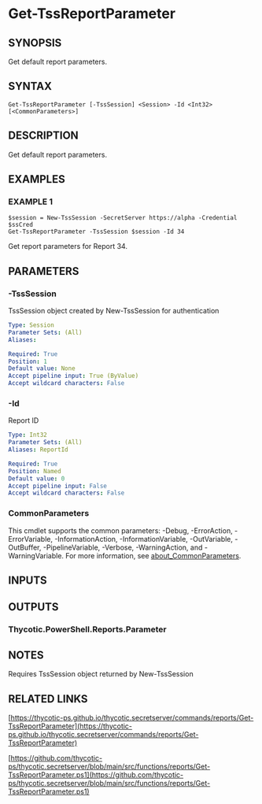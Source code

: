 # Get-TssReportParameter

## SYNOPSIS
Get default report parameters.

## SYNTAX

```
Get-TssReportParameter [-TssSession] <Session> -Id <Int32> [<CommonParameters>]
```

## DESCRIPTION
Get default report parameters.

## EXAMPLES

### EXAMPLE 1
```
$session = New-TssSession -SecretServer https://alpha -Credential $ssCred
Get-TssReportParameter -TssSession $session -Id 34
```

Get report parameters for Report 34.

## PARAMETERS

### -TssSession
TssSession object created by New-TssSession for authentication

```yaml
Type: Session
Parameter Sets: (All)
Aliases:

Required: True
Position: 1
Default value: None
Accept pipeline input: True (ByValue)
Accept wildcard characters: False
```

### -Id
Report ID

```yaml
Type: Int32
Parameter Sets: (All)
Aliases: ReportId

Required: True
Position: Named
Default value: 0
Accept pipeline input: False
Accept wildcard characters: False
```

### CommonParameters
This cmdlet supports the common parameters: -Debug, -ErrorAction, -ErrorVariable, -InformationAction, -InformationVariable, -OutVariable, -OutBuffer, -PipelineVariable, -Verbose, -WarningAction, and -WarningVariable. For more information, see [about_CommonParameters](http://go.microsoft.com/fwlink/?LinkID=113216).

## INPUTS

## OUTPUTS

### Thycotic.PowerShell.Reports.Parameter
## NOTES
Requires TssSession object returned by New-TssSession

## RELATED LINKS

[https://thycotic-ps.github.io/thycotic.secretserver/commands/reports/Get-TssReportParameter](https://thycotic-ps.github.io/thycotic.secretserver/commands/reports/Get-TssReportParameter)

[https://github.com/thycotic-ps/thycotic.secretserver/blob/main/src/functions/reports/Get-TssReportParameter.ps1](https://github.com/thycotic-ps/thycotic.secretserver/blob/main/src/functions/reports/Get-TssReportParameter.ps1)

